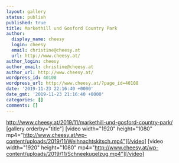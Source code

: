 ```yaml
---
layout: gallery
status: publish
published: true
title: Markethill und Gosford Country Park
author:
  display_name: cheesy
  login: cheesy
  email: christine@cheesy.at
  url: http://www.cheesy.at/
author_login: cheesy
author_email: christine@cheesy.at
author_url: http://www.cheesy.at/
wordpress_id: 40108
wordpress_url: http://www.cheesy.at/?page_id=40108
date: '2019-11-23 22:16:40 +0000'
date_gmt: '2019-11-23 21:16:40 +0000'
categories: []
comments: []
---
```

http://www.cheesy.at/2019/11/markethill-und-gosford-country-park/
[gallery orderby="title"]
[video width="1920" height="1080" mp4="http://www.cheesy.at/wp-content/uploads/2019/11/Weihnachtskitsch.mp4"][/video]
[video width="1920" height="1080" mp4="http://www.cheesy.at/wp-content/uploads/2019/11/Schneekugelzug.mp4"][/video]
